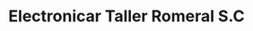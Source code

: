 ---
title: "Electronicar Taller Romeral S.C"
url: /malaga/electronicar-taller-romeral-s-c/
shop: Allgemein
---